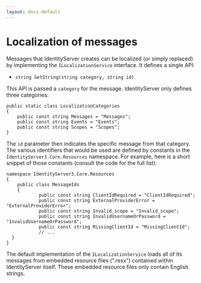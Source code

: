 ```yaml
---
layout: docs-default
---
```


# Localization of messages

Messages that IdentityServer creates can be localized (or simply replaced) by implementing the `ILocalizationService` interface. It defines a single API:

* `string GetString(string category, string id)`

This API is passed a `category` for the message. IdentityServer only defines three categories:

```
public static class LocalizationCategories
{
    public const string Messages = "Messages";
    public const string Events = "Events";
    public const string Scopes = "Scopes";
}
```

The `id` parameter then indicates the specific message from that category. The various identifiers that would be used are defined by constants in the `IdentityServer3.Core.Resources` namespace. For example, here is a short snippet of those constants (consult the code for the full list):

```
namespace IdentityServer3.Core.Resources
{
	public class MessageIds
	{
			public const string ClientIdRequired = "ClientIdRequired";
			public const string ExternalProviderError = "ExternalProviderError";
			public const string Invalid_scope = "Invalid_scope";
			public const string InvalidUsernameOrPassword = "InvalidUsernameOrPassword";
			public const string MissingClientId = "MissingClientId";
			// ...
  }
}
```

The default implementation of the `ILocalizationService` loads all of its messages from embedded resource files (".resx") contained within IdentityServer itself. These embedded resource files only contain English strings.
